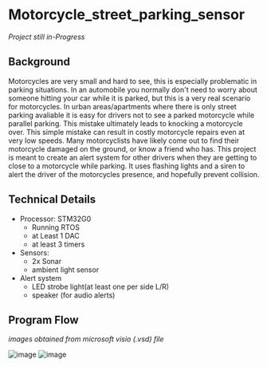 # Motorcycle_street_parking_sensor
_Project still in-Progress_

## Background
Motorcycles are very small and hard to see, this is especially problematic in parking situations. In an automobile you normally don't need to worry about someone hitting your car while it is parked, but this is a very real scenario for motorcycles. In urban areas/apartments where there is only street parking avaliable it is easy for drivers not to see a parked motorcycle while parallel parking. This mistake ultimately leads to knocking a motorcycle over. This simple mistake can result in costly motorcycle repairs even at very low speeds. Many motorcyclists have likely come out to find their motorcycle damaged on the ground, or know a friend who has. This project is meant to create an alert system for other drivers when they are getting to close to a motorcycle while parking. It uses flashing lights and a siren to alert the driver of the motorcycles presence, and hopefully prevent collision.

## Technical Details 
* Processor: STM32G0 
  * Running RTOS 
  * at Least 1 DAC 
  * at least 3 timers 
* Sensors:  
  * 2x Sonar 
  * ambient light sensor 
* Alert system 
  * LED strobe light(at least one per side L/R) 
  * speaker (for audio alerts) 
  
## Program Flow
_images obtained from microsoft visio (.vsd) file_
  
![image](https://user-images.githubusercontent.com/23226388/62678011-05b38f80-b965-11e9-8270-ae9ec665522a.png) 
![image](https://user-images.githubusercontent.com/23226388/62679075-2cbf9080-b968-11e9-87e0-20c983043d74.png)

